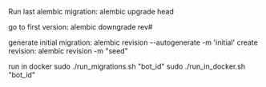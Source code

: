 Run last alembic migration:
alembic upgrade head

go to first version:
alembic downgrade rev#

generate initial migration:
alembic revision --autogenerate -m 'initial'
create revision:
alembic revision -m "seed"

run in docker 
sudo ./run_migrations.sh "bot_id"
sudo ./run_in_docker.sh "bot_id"